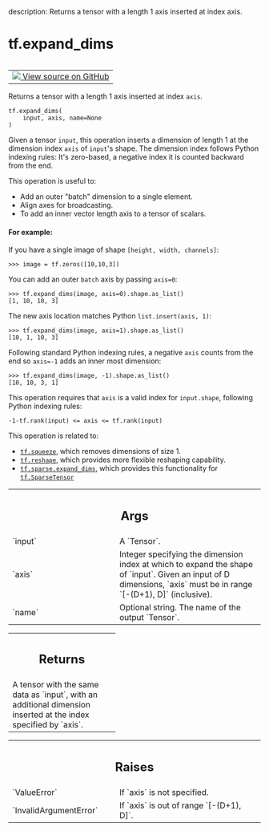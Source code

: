 description: Returns a tensor with a length 1 axis inserted at index axis.

<div itemscope itemtype="http://developers.google.com/ReferenceObject">
<meta itemprop="name" content="tf.expand_dims" />
<meta itemprop="path" content="Stable" />
</div>

# tf.expand_dims

<!-- Insert buttons and diff -->

<table class="tfo-notebook-buttons tfo-api nocontent" align="left">
<td>
  <a target="_blank" href="https://github.com/tensorflow/tensorflow/blob/r2.3/tensorflow/python/ops/array_ops.py#L368-L435">
    <img src="https://www.tensorflow.org/images/GitHub-Mark-32px.png" />
    View source on GitHub
  </a>
</td>
</table>



Returns a tensor with a length 1 axis inserted at index `axis`.

<pre class="devsite-click-to-copy prettyprint lang-py tfo-signature-link">
<code>tf.expand_dims(
    input, axis, name=None
)
</code></pre>



<!-- Placeholder for "Used in" -->

Given a tensor `input`, this operation inserts a dimension of length 1 at the
dimension index `axis` of `input`'s shape. The dimension index follows Python
indexing rules: It's zero-based, a negative index it is counted backward
from the end.

This operation is useful to:

* Add an outer "batch" dimension to a single element.
* Align axes for broadcasting.
* To add an inner vector length axis to a tensor of scalars.

#### For example:



If you have a single image of shape `[height, width, channels]`:

```
>>> image = tf.zeros([10,10,3])
```

You can add an outer `batch` axis by passing `axis=0`:

```
>>> tf.expand_dims(image, axis=0).shape.as_list()
[1, 10, 10, 3]
```

The new axis location matches Python `list.insert(axis, 1)`:

```
>>> tf.expand_dims(image, axis=1).shape.as_list()
[10, 1, 10, 3]
```

Following standard Python indexing rules, a negative `axis` counts from the
end so `axis=-1` adds an inner most dimension:

```
>>> tf.expand_dims(image, -1).shape.as_list()
[10, 10, 3, 1]
```

This operation requires that `axis` is a valid index for `input.shape`,
following Python indexing rules:

```
-1-tf.rank(input) <= axis <= tf.rank(input)
```

This operation is related to:

* <a href="../tf/squeeze.md"><code>tf.squeeze</code></a>, which removes dimensions of size 1.
* <a href="../tf/reshape.md"><code>tf.reshape</code></a>, which provides more flexible reshaping capability.
* <a href="../tf/sparse/expand_dims.md"><code>tf.sparse.expand_dims</code></a>, which provides this functionality for
  <a href="../tf/sparse/SparseTensor.md"><code>tf.SparseTensor</code></a>

<!-- Tabular view -->
 <table class="responsive fixed orange">
<colgroup><col width="214px"><col></colgroup>
<tr><th colspan="2"><h2 class="add-link">Args</h2></th></tr>

<tr>
<td>
`input`
</td>
<td>
A `Tensor`.
</td>
</tr><tr>
<td>
`axis`
</td>
<td>
Integer specifying the dimension index at which to expand the
shape of `input`. Given an input of D dimensions, `axis` must be in range
`[-(D+1), D]` (inclusive).
</td>
</tr><tr>
<td>
`name`
</td>
<td>
Optional string. The name of the output `Tensor`.
</td>
</tr>
</table>



<!-- Tabular view -->
 <table class="responsive fixed orange">
<colgroup><col width="214px"><col></colgroup>
<tr><th colspan="2"><h2 class="add-link">Returns</h2></th></tr>
<tr class="alt">
<td colspan="2">
A tensor with the same data as `input`, with an additional dimension
inserted at the index specified by `axis`.
</td>
</tr>

</table>



<!-- Tabular view -->
 <table class="responsive fixed orange">
<colgroup><col width="214px"><col></colgroup>
<tr><th colspan="2"><h2 class="add-link">Raises</h2></th></tr>

<tr>
<td>
`ValueError`
</td>
<td>
If `axis` is not specified.
</td>
</tr><tr>
<td>
`InvalidArgumentError`
</td>
<td>
If `axis` is out of range `[-(D+1), D]`.
</td>
</tr>
</table>

